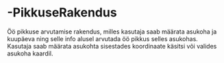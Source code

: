 # -PikkuseRakendus
Öö pikkuse arvutamise rakendus, milles kasutaja saab määrata asukoha ja kuupäeva ning selle info alusel arvutada öö pikkus selles asukohas. Kasutaja saab määrata asukohta sisestades koordinaate käsitsi või valides asukoha kaardil. 
